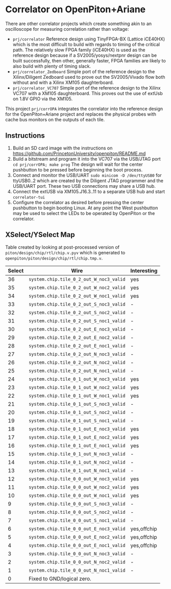 Correlator on OpenPiton+Ariane
==============================

There are other correlator projects which create something akin to an
oscilloscope for measuring correlation rather than voltage:

- `prj/correlator` Reference design using TinyFPGA-BX (Lattice iCE40HX) which is
  the most difficult to build with regards to timing of the critical path.
  The relatively slow FPGA family (iCE40HX) is used as the reference design
  because if a SV2005/yosys/nextpnr design can be built successfully, then
  other, generally faster, FPGA families are likely to also build with plenty of
  timing slack.
- `prj/correlator_Zedboard` Simple port of the reference design to the
  Xilinx/Diligent Zedboard used to prove out the SV2005/Vivado flow both without
  and with a Xilinx XM105 daughterboard.
- `prj/correlator_VC707` Simple port of the reference design to the Xilinx
  VC707 with a XM105 daughterboard.
  This proves out the use of extUsb on 1.8V GPIO via the XM105.

This project `prj/corrOPA` integrates the correlator into the reference design
for the OpenPiton+Ariane project and replaces the physical probes with cache bus
monitors on the outputs of each tile.

Instructions
------------

1. Build an SD card image with the instructions on
  <https://github.com/PrincetonUniversity/openpiton/README.md>
2. Build a bitstream and program it into the VC707 via the USB/JTAG port
  `cd prj/corrOPA; make prog`
  The design will wait for the center pushbutton to be pressed before beginning
  the boot process.
3. Connect and monitor the USB/UART
  `sudo minicom -D /dev/ttyUSB0` for ttyUSB0..2 which are created by the
  Diligent JTAG programmer and the USB/UART port.
  These two USB connections may share a USB hub.
4. Connect the extUSB via XM105.J16.3..11 to a separate USB hub and start
  `correlator-tui`
5. Configure the correlator as desired before pressing the center pushbutton to
  begin booting Linux.
  At any point the West pushbutton may be used to select the LEDs to be operated
  by OpenPiton or the correlator.

XSelect/YSelect Map
-------------------

Table created by looking at post-processed version of
`piton/design/chip/rtl/chip.v.pyv` which is generated to
`openpiton/piton/design/chip/rtl/chip.tmp.v`.

Select  | Wire                                    | Interesting
------  | ----                                    | -----------
36      | `system.chip.tile_0_2_out_W_noc3_valid` | yes
35      | `system.chip.tile_0_2_out_W_noc2_valid` | yes
34      | `system.chip.tile_0_2_out_W_noc1_valid` | yes
33      | `system.chip.tile_0_2_out_S_noc3_valid` | -
32      | `system.chip.tile_0_2_out_S_noc2_valid` | -
31      | `system.chip.tile_0_2_out_S_noc1_valid` | -
30      | `system.chip.tile_0_2_out_E_noc3_valid` | -
29      | `system.chip.tile_0_2_out_E_noc2_valid` | -
28      | `system.chip.tile_0_2_out_E_noc1_valid` | -
27      | `system.chip.tile_0_2_out_N_noc3_valid` | -
26      | `system.chip.tile_0_2_out_N_noc2_valid` | -
25      | `system.chip.tile_0_2_out_N_noc1_valid` | -
24      | `system.chip.tile_0_1_out_W_noc3_valid` | yes
23      | `system.chip.tile_0_1_out_W_noc2_valid` | yes
22      | `system.chip.tile_0_1_out_W_noc1_valid` | yes
21      | `system.chip.tile_0_1_out_S_noc3_valid` | -
20      | `system.chip.tile_0_1_out_S_noc2_valid` | -
19      | `system.chip.tile_0_1_out_S_noc1_valid` | -
18      | `system.chip.tile_0_1_out_E_noc3_valid` | yes
17      | `system.chip.tile_0_1_out_E_noc2_valid` | yes
16      | `system.chip.tile_0_1_out_E_noc1_valid` | yes
15      | `system.chip.tile_0_1_out_N_noc3_valid` | -
14      | `system.chip.tile_0_1_out_N_noc2_valid` | -
13      | `system.chip.tile_0_1_out_N_noc1_valid` | -
12      | `system.chip.tile_0_0_out_W_noc3_valid` | yes
11      | `system.chip.tile_0_0_out_W_noc2_valid` | yes
10      | `system.chip.tile_0_0_out_W_noc1_valid` | yes
9       | `system.chip.tile_0_0_out_S_noc3_valid` | -
8       | `system.chip.tile_0_0_out_S_noc2_valid` | -
7       | `system.chip.tile_0_0_out_S_noc1_valid` | -
6       | `system.chip.tile_0_0_out_E_noc3_valid` | yes,offchip
5       | `system.chip.tile_0_0_out_E_noc2_valid` | yes,offchip
4       | `system.chip.tile_0_0_out_E_noc1_valid` | yes,offchip
3       | `system.chip.tile_0_0_out_N_noc3_valid` | -
2       | `system.chip.tile_0_0_out_N_noc2_valid` | -
1       | `system.chip.tile_0_0_out_N_noc1_valid` | -
0       | Fixed to GND/logical zero.

